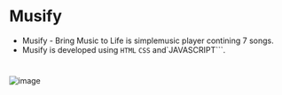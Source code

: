 # Musify
- Musify - Bring Music to Life is simplemusic player contining 7 songs.
- Musify is developed using ```HTML``` ```CSS``` and`JAVASCRIPT```.
  
#
![image](https://user-images.githubusercontent.com/90456532/228912684-eaea5a4b-dd11-4a5e-a5be-0aeff9a03091.png)

